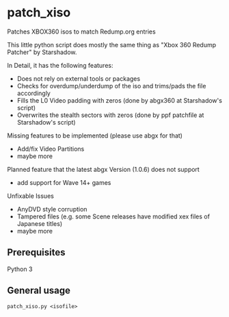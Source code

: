 # patch_xiso
Patches XBOX360 isos to match Redump.org entries

This little python script does mostly the same thing as "Xbox 360 Redump Patcher" by Starshadow.

In Detail, it has the following features:
* Does not rely on external tools or packages
* Checks for overdump/underdump of the iso and trims/pads the file accordingly
* Fills the L0 Video padding with zeros (done by abgx360 at Starshadow's script)
* Overwrites the stealth sectors with zeros (done by ppf patchfile at Starshadow's script)


Missing features to be implemented (please use abgx for that)
* Add/fix Video Partitions
* maybe more


Planned feature that the latest abgx Version (1.0.6) does not support
* add support for Wave 14+ games

Unfixable Issues
* AnyDVD style corruption
* Tampered files (e.g. some Scene releases have modified xex files of Japanese titles)
* maybe more

## Prerequisites
Python 3

## General usage
```
patch_xiso.py <isofile>
```
